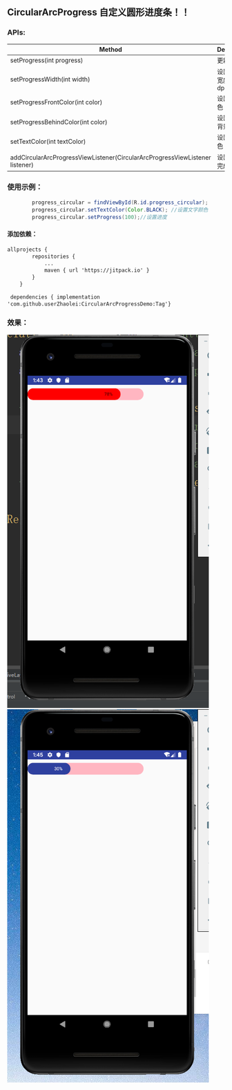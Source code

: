 ## CircularArcProgress 自定义圆形进度条！！

### APIs:
|Method|Description|
|------|-----------|
|setProgress(int progress)|更新进度|
|setProgressWidth(int width)|设置进度条宽度 (单位: dp)|
|setProgressFrontColor(int color)|设置进度颜色|
|setProgressBehindColor(int color)|设置进度条背景颜色|
|setTextColor(int textColor)|设置文字颜色|
|addCircularArcProgressViewListener(CircularArcProgressViewListener listener)|设置进度条完成监听|


### 使用示例：
```java
        progress_circular = findViewById(R.id.progress_circular);
        progress_circular.setTextColor(Color.BLACK); //设置文字颜色
        progress_circular.setProgress(100);//设置进度
```

#### 添加依赖：
```
allprojects {
    	repositories {
			...
			maven { url 'https://jitpack.io' }
		}
	}
```

```
 dependencies { implementation 'com.github.userZhaolei:CircularArcProgressDemo:Tag'}
```
### 效果：
![preview](https://github.com/userZhaolei/CircularArcProgressDemo/blob/master/image/image1.png) 
![preview](https://github.com/userZhaolei/CircularArcProgressDemo/blob/master/image/image2.jpg)
